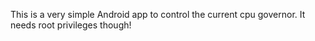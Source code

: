 This is a very simple Android app to control the current cpu governor. It needs root privileges though!
